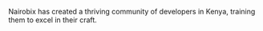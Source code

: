 Nairobix has created a thriving community of developers in Kenya, training them to excel in their craft.
